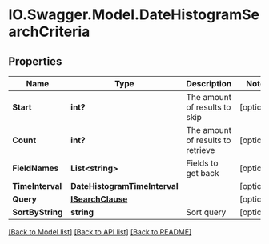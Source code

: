 # IO.Swagger.Model.DateHistogramSearchCriteria
## Properties

Name | Type | Description | Notes
------------ | ------------- | ------------- | -------------
**Start** | **int?** | The amount of results to skip | [optional] 
**Count** | **int?** | The amount of results to retrieve | [optional] 
**FieldNames** | **List&lt;string&gt;** | Fields to get back | [optional] 
**TimeInterval** | **DateHistogramTimeInterval** |  | [optional] 
**Query** | [**ISearchClause**](ISearchClause.md) |  | [optional] 
**SortByString** | **string** | Sort query | [optional] 

[[Back to Model list]](../README.md#documentation-for-models) [[Back to API list]](../README.md#documentation-for-api-endpoints) [[Back to README]](../README.md)

